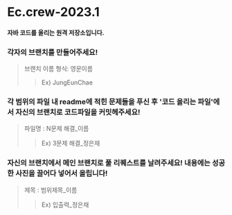 # Ec.crew-2023.1
#### 자바 코드를 올리는 원격 저장소입니다.

### 각자의 브랜치를 만들어주세요!
>브랜치 이름 형식: 영문이름
>>Ex) JungEunChae

### 각 범위의 파일 내 readme에 적힌 문제들을 푸신 후 '코드 올리는 파일'에서 자신의 브랜치로 코드파일을 커밋헤주세요! 
>파일명 : N문제 해결_이름
>>Ex) 3문제 해결_정은채

### 자신의 브랜치에서 메인 브랜치로 풀 리퀘스트를 날려주세요! 내용에는 성공한 사진을 끌어다 넣어서 올립니다! 
>제목 : 범위제목_이름
>>Ex) 입출력_정은채
